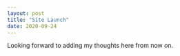 ```yaml
---
layout: post
title: "Site Launch"
date: 2020-09-24
---
```


Looking forward to adding my thoughts here from now on.
